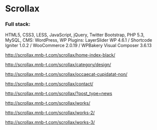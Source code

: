 <h1>Scrollax</h1>

<h3>Full stack:</h3> HTML5, CSS3, LESS, JavaScript, jQuery, Twitter Bootstrap, PHP 5.3, MySQL, CMS: WordPress, WP Plugins: LayerSlider WP 4.6.1 / Shortcode Igniter 1.0.2 / WooCommerce 2.0.19 / WPBakery Visual Composer 3.6.13

http://scrollax.mnb-t.com/scrollax/home-index-black/

http://scrollax.mnb-t.com/scrollax/category/design/

http://scrollax.mnb-t.com/scrollax/occaecat-cupidatat-non/

http://scrollax.mnb-t.com/scrollax/contact/

http://scrollax.mnb-t.com/scrollax/?post_type=news

http://scrollax.mnb-t.com/scrollax/works/

http://scrollax.mnb-t.com/scrollax/works-2/

http://scrollax.mnb-t.com/scrollax/works-3/
